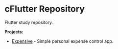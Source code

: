 # cFlutter Repository
Flutter study repository.

**Projects:** <br />
* [Expensive](../../tree/expenses) - Simple personal expense control app.

